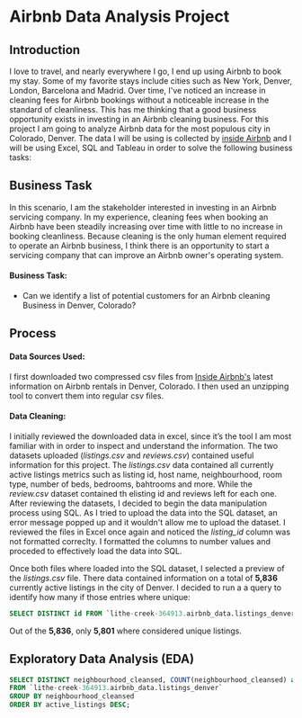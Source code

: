 # Airbnb Data Analysis Project

## Introduction
I love to travel, and nearly everywhere I go, I end up using Airbnb to book my stay. Some of my favorite stays include cities such as New York, Denver, London, Barcelona and Madrid. Over time, I've noticed an increase in cleaning fees for Airbnb bookings without a noticeable increase in the standard of cleanliness. This has me thinking that a good business opportunity exists in investing in an Airbnb cleaning business. For this project I am going to analyze Airbnb data for the most populous city in Colorado, Denver. The data I will be using is collected by [inside Airbnb](insideairbnb.com) and I  will be using Excel, SQL and Tableau in order to solve the following business tasks:

## Business Task
In this scenario, I am the stakeholder interested in investing in an Airbnb servicing company. 
In my experience, cleaning fees when booking an Airbnb have been steadily increasing over time with little to no increase in booking cleanliness. Because cleaning is the only human element required to operate an Airbnb business, I think there is an opportunity to start a servicing company that can improve an Airbnb owner's operating system. 

#### Business Task:

* Can we identify a list of potential customers for an Airbnb cleaning Business in Denver, Colorado?

## Process
#### Data Sources Used:

I first downloaded two compressed csv files from [Inside Airbnb's](insideairbnb.com) latest information on Airbnb rentals in Denver, Colorado. I then used an unzipping tool to convert them into regular csv files. 

#### Data Cleaning:

I initially reviewed the downloaded data in excel, since it’s the tool I am most familiar with in order to inspect and understand the information. The two datasets uploaded (*listings.csv* and *reviews.csv*) contained useful information for this project. The *listings.csv* data contained all currently active listings metrics such as listing id, host name, neighbourhood, room type, number of beds, bedrooms, bahtrooms and more. While the *review.csv* dataset contained th elisting id and reviews left for each one. After reviewing the datasets, I decided to begin the data manipulation process using SQL. As I tried to upload the  data into the SQL dataset, an error message popped up and it wouldn't allow me to upload the dataset. I reviewed the files in Excel once again and noticed the *listing_id* column was not formatted correclty. I formatted the columns to number values and proceded to effectively load the data into SQL.

Once both files where loaded into the SQL dataset, I selected a preview of the *listings.csv* file. There data contained information on a total of **5,836** currently active listings in the city of Denver. I decided to run a a query to identify how many if those entries where unique:
```sql
SELECT DISTINCT id FROM `lithe-creek-364913.airbnb_data.listings_denver`
````
Out of the **5,836**, only **5,801** where considered unique listings.


## Exploratory Data Analysis (EDA)

```sql
SELECT DISTINCT neighbourhood_cleansed, COUNT(neighbourhood_cleansed) as active_listings
FROM `lithe-creek-364913.airbnb_data.listings_denver`
GROUP BY neighbourhood_cleansed
ORDER BY active_listings DESC;
````


